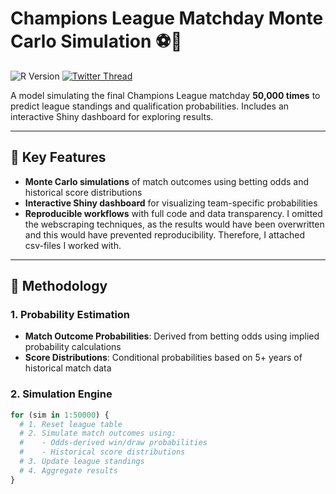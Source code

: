 # Champions League Matchday Monte Carlo Simulation ⚽🎲

![R Version](https://img.shields.io/badge/R-4.3.1-blue) 
[![Twitter Thread](https://img.shields.io/badge/Results-Twitter%20Thread-1DA1F2)](https://x.com/Ronny_12_BSC/status/1884246647213023629)

A model simulating the final Champions League matchday **50,000 times** to predict league standings and qualification probabilities. Includes an interactive Shiny dashboard for exploring results.

---

## 📌 Key Features
- **Monte Carlo simulations** of match outcomes using betting odds and historical score distributions
- **Interactive Shiny dashboard** for visualizing team-specific probabilities
- **Reproducible workflows** with full code and data transparency. I omitted the webscraping techniques, as the results would have been overwritten and this would have prevented reproducibility. Therefore, I attached csv-files I worked with. 

---

## 🧮 Methodology

### 1. Probability Estimation
- **Match Outcome Probabilities**: Derived from betting odds using implied probability calculations
- **Score Distributions**: Conditional probabilities based on 5+ years of historical match data

### 2. Simulation Engine
```r
for (sim in 1:50000) {
  # 1. Reset league table
  # 2. Simulate match outcomes using:
  #    - Odds-derived win/draw probabilities
  #    - Historical score distributions
  # 3. Update league standings
  # 4. Aggregate results
}
